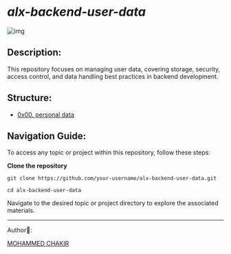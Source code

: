 # *alx-backend-user-data*


![img](https://github.com/mohammedchakir/alx-backend-user-data/assets/129831433/13cba2bb-053e-489e-bcda-54a8f9767aad)


## Description:

This repository focuses on managing user data, covering storage, security, access control, and data handling best practices in backend development.


## Structure:

- [0x00. personal data](0x00-personal_data)



## Navigation Guide:

To access any topic or project within this repository, follow these steps:

**Clone the repository**

```
git clone https://github.com/your-username/alx-backend-user-data.git
```

```
cd alx-backend-user-data
```
Navigate to the desired topic or project directory to explore the associated materials.




-------
Author📑:

[MOHAMMED CHAKIR](https://github.com/mohammedchakir)